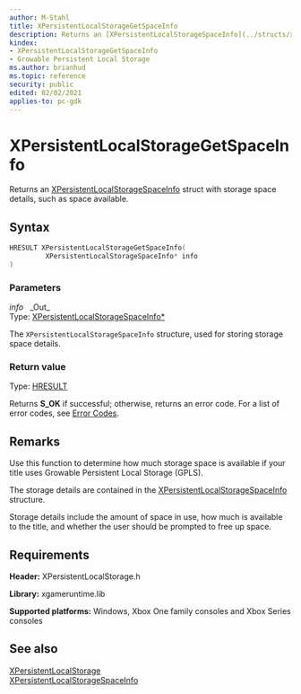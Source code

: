 ```yaml
---
author: M-Stahl
title: XPersistentLocalStorageGetSpaceInfo
description: Returns an [XPersistentLocalStorageSpaceInfo](../structs/xpersistentlocalstoragespaceinfo.md) struct with storage space details, such as space available.
kindex:
- XPersistentLocalStorageGetSpaceInfo
- Growable Persistent Local Storage
ms.author: brianhud
ms.topic: reference
security: public
edited: 02/02/2021
applies-to: pc-gdk
---
```


# XPersistentLocalStorageGetSpaceInfo

Returns an [XPersistentLocalStorageSpaceInfo](../structs/xpersistentlocalstoragespaceinfo.md) struct with storage space details, such as space available.

<a id="syntaxSection"></a>

## Syntax

```cpp
HRESULT XPersistentLocalStorageGetSpaceInfo(
         XPersistentLocalStorageSpaceInfo* info
)
```

<a id="parametersSection"></a>

### Parameters

*info* &nbsp;&nbsp;\_Out\_  
Type: [XPersistentLocalStorageSpaceInfo*](../structs/xpersistentlocalstoragespaceinfo.md)

The `XPersistentLocalStorageSpaceInfo` structure, used for storing storage space details.

<a id="retvalSection"></a>

### Return value

Type: [HRESULT](/openspecs/windows_protocols/ms-erref/0642cb2f-2075-4469-918c-4441e69c548a)

Returns **S_OK** if successful; otherwise, returns an error code. For a list of error codes, see [Error Codes](../../../errorcodes.md).

<a id="remarksSection"></a>

## Remarks

Use this function to determine how much storage space is available if your title uses Growable Persistent Local Storage (GPLS).

The storage details are contained in the [XPersistentLocalStorageSpaceInfo](../structs/xpersistentlocalstoragespaceinfo.md) structure.

Storage details include the amount of space in use, how much is available to the title, and whether the user should be prompted to free up space.

<a id="requirementsSection"></a>

## Requirements

**Header:** XPersistentLocalStorage.h

**Library:** xgameruntime.lib

**Supported platforms:** Windows, Xbox One family consoles and Xbox Series consoles 

<a id="seealsoSection"></a>

## See also

[XPersistentLocalStorage](../xpersistentlocalstorage_members.md)  
[XPersistentLocalStorageSpaceInfo](../structs/xpersistentlocalstoragespaceinfo.md)  